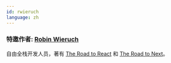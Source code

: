 ```yaml
---
id: rwieruch
language: zh
---
```


### 特邀作者: [Robin Wieruch](https://www.robinwieruch.de/)

自由全栈开发人员，著有 [The Road to React](https://www.roadtoreact.com/) 和 [The Road to Next](https://www.road-to-next.com/)。
